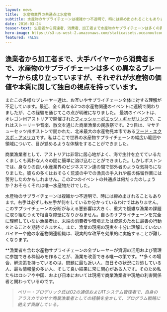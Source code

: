 ```yaml
---
layout: news
title:  水産物業界の共通点は水産物
subtitle: 水産物のサプライチェーンは複雑かつ不透明で、時には締め出されることもあります。
date: 2016-03-24
teaser-text: 生産者から調達者、消費者、加工者まで水産物のサプライチェーンは多くの異なるプレーヤーから成り立ち、それぞれが水産物の価値や本質に関して独自の視点を持つ
hero-image: https://s3-us-west-2.amazonaws.com/staticassets.oceanoutcomes.org/news+and+analysis/hero+images/astoria-to-boston-hero.jpg
featured: FALSE
---
```

<h2>漁業者から加工者まで、大手バイヤーから消費者まで、水産物のサプライチェーンは多くの異なるプレーヤーから成り立っていますが、それぞれが水産物の価値や本質に関して独自の視点を持っています。</h2>

またこの多様なプレーヤー達は、お互いやサプライチェーン全体に対する理解が不足しています。最近、全く異なる2つの水産物関連のイベントに連続で関わりましたが、この経験を通じてこの点が明確になりました。 最初のイベントは、オレゴン州アストリアで開催された<a href="http://www.fisherpoets.org" target="_blank">フィッシャーポエッツ・ギャザリング</a>で、これはストーリーや音楽、散文を通じた商業漁業の民族祭です。2つ目は、マサチューセッツ州ボストンで開かれた、北米最大の水産物見本市である<a href="http://www.seafoodexpo.com/north-america/" target="_blank">フード・エクスポ・アメリカ</a>です。私はここで世界の水産物サプライチェーンの幅広い範囲や領域について、目が覚めるような体験をすることができました。 

商業漁業者として、アストリアは非常に居心地がよく、海で生計を立てているたくましくも素朴な人々の間に簡単に溶け込むことができました。しかしボストンでは、身なりの良い水産業界のビジネスマン達の間で部外者のような気持ちになりました。彼らの多くはおそらく荒波の中での漁具の手入れや船の係留作業には苦労したのかもしれません。この2つのイベントの共通点は何だったのしょうか？おそらくそれは唯一水産物だけでした。

水産物のサプライチェーンは複雑かつ不透明で、時には締め出されることもあります。右手は必ずしも左手が何をしているか分かっているわけではありません。このサプライチェーンの分断が与える悪影響は大きく、重大で複雑な漁業の課題に取り組むうえで相当な障壁になりかねません。自らのサプライチェーンを完全に理解していない漁業者は、末端の消費者や環境または資源のために最善の行動をとることを期待できません。また、漁業の現場の現実を十分に理解していないバイヤーや他の水産物関連組織は、現実的な改革を効果的に実施することが難しくなります。

**漁業者を含む水産物サプライチェーンの全プレーヤーが資源の活用および管理に参加できる枠組みを作ることが、漁業を改善できる唯一の策です。**多くの場合、解決策を持っているのは、問題に最も近い人、毎日その状況に対処している人、最も情報量の多い人、そして良い結果に常に関心がある人です。そのため私たちはロシアや中国、および日本においては現場で商業漁業者や現地の利害関係者と関わっているのです。

> *ペリー・ブロデリック氏はO2の通信およびITシステム管理者で、自身のアラスカでのサケ商業漁業者としての経験を生かして、プログラム戦略に絶えず貢献している。*
